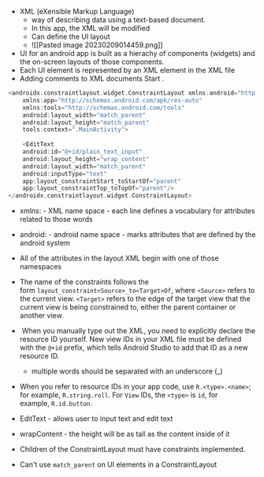 - XML (eXensible Markup Language)
	- way of describing data using a text-based document.
	- In this app, the XML will be modified
	- Can define the UI layout
	- ![[Pasted image 20230209014459.png]]
- UI for an android app is built as a hierachy of components (widgets) and the on-screen layouts of those components. 
- Each UI element is represented by an XML element in the XML file 
- Adding comments to XML documents Start <!-- and end with -->.

```Kotlin
<androidx.constraintlayout.widget.ConstraintLayout xmlns:android="http://schemas.android.com/apk/res/android"  
    xmlns:app="http://schemas.android.com/apk/res-auto"  
    xmlns:tools="http://schemas.android.com/tools"  
    android:layout_width="match_parent"  
    android:layout_height="match_parent"  
    tools:context=".MainActivity">  
    
    <EditText  
    android:id="@+id/plain_text_input"  
    android:layout_height="wrap_content"  
    android:layout_width="match_parent"  
    android:inputType="text"  
    app:layout_constraintStart_toStartOf="parent"  
    app:layout_constraintTop_toTopOf="parent"/>
</androidx.constraintlayout.widget.ConstraintLayout>
```
- xmlns: - XML name space - each line defines a vocabulary for attributes related to those words 
- android: - android name space - marks attributes that are defined by the android system 
- All of the attributes in the layout XML begin with one of those namespaces 
- The name of the constraints follows the form `layout_constraint<Source>_to<Target>Of`, where `<Source>` refers to the current view. `<Target>` refers to the edge of the target view that the current view is being constrained to, either the parent container or another view.
-  When you manually type out the XML, you need to explicitly declare the resource ID yourself. New view IDs in your XML file must be defined with the `@+id` prefix, which tells Android Studio to add that ID as a new resource ID.
	- multiple words should be separated with an underscore (_)
- When you refer to resource IDs in your app code, use `R.<type>.<name>`; for example, `R.string.roll`. For `View` IDs, the `<type>` is `id`, for example, `R.id.button`.


- EditText - allows user to input text and edit text 
- wrapContent - the height will be as tall as the content inside of it
- Children of the ConstraintLayout must have constraints implemented.
- Can't use `match_parent` on UI elements in a ConstraintLayout